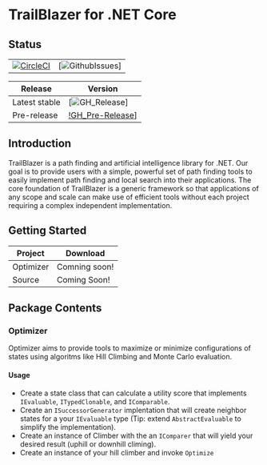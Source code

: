 # TrailBlazer for .NET Core

## Status

|||
|-|-|
|[![CircleCI](https://circleci.com/gh/jlat96/TBCore/tree/master.svg?style=svg&circle-token=a7d863cfb0fe6c6023a12dbf4aa8eca916c52f3b)](https://circleci.com/gh/jlat96/TBCore/tree/master) |[![GithubIssues](https://img.shields.io/github/issues/jlat96/TBCore)]|

|Release|Version|
|-------|-------|
|Latest stable|[![GH_Release](https://img.shields.io/github/v/release/jlat96/TBCore)]|
|Pre-release|[!GH_Pre-Release](https://img.shields.io/github/v/release/jlat96/TBCore?include_prereleases)]|



## Introduction

TrailBlazer is a path finding and artificial intelligence library for .NET. Our goal is to provide users with a simple, powerful set of path finding tools to easily implement path finding and local search into their applications. The core foundation of TrailBlazer is a generic framework so that applications of any scope and scale can make use of efficient tools without each project requiring a complex independent implementation.

## Getting Started

|Project  |Download       |
|---------|---------------|
|Optimizer|Comning soon!  |
|Source   |Coming Soon!   |

## Package Contents

### Optimizer

Optimizer aims to provide tools to maximize or minimize configurations of states using algoritms like Hill Climbing and Monte Carlo evaluation.

#### Usage

* Create a state class that can calculate a utility score that implements ```IEvaluable```, ```ITypedClonable```, and ```IComparable```. 
* Create an ```ISuccessorGenerator``` implentation that will create neighbor states for a your ```IEvaluable``` type (Tip: extend ```AbstractEvaluable``` to simplify the implementation). 
* Create an instance of Climber with the an ```IComparer``` that will yield your desired result (uphill or downhill climing). 
* Create an instance of your hill climber and invoke ```Optimize```
